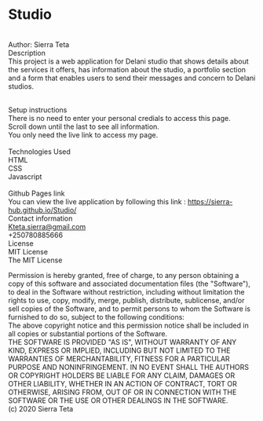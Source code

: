 # Studio

<br>
Author: 
Sierra Teta
<br>
Description
<br>
This project is a web application for Delani studio that shows details about the services it offers, has information about the studio, a portfolio section and a form that enables users to send their messages and concern to Delani studios. 
<br>
<br>

Setup instructions
<br>
There is no need to enter your personal credials to access this page.
<br>
Scroll down until the last to see all information.
<br>
You only need the live link to access my page.
<br>
<br>
Technologies Used
<br>
HTML
<br>
CSS
<br>
Javascript
<br>
<br>
Github Pages link
<br>
You can view the live application by following this link : https://sierra-hub.github.io/Studio/
<br>
Contact information
<br>
Kteta.sierra@gmail.com
<br>
+250780885666
<br>
License
<br>
MIT License
<br>
The MIT License
<br>

Permission is hereby granted, free of charge, to any person obtaining a copy of this software and associated documentation files (the "Software"), to deal in the Software without restriction, including without limitation the rights to use, copy, modify, merge, publish, distribute, sublicense, and/or sell copies of the Software, and to permit persons to whom the Software is furnished to do so, subject to the following conditions:
<br>
The above copyright notice and this permission notice shall be included in all copies or substantial portions of the Software.
<br>
THE SOFTWARE IS PROVIDED "AS IS", WITHOUT WARRANTY OF ANY KIND, EXPRESS OR IMPLIED, INCLUDING BUT NOT LIMITED TO THE WARRANTIES OF MERCHANTABILITY, FITNESS FOR A PARTICULAR PURPOSE AND NONINFRINGEMENT. IN NO EVENT SHALL THE AUTHORS OR COPYRIGHT HOLDERS BE LIABLE FOR ANY CLAIM, DAMAGES OR OTHER LIABILITY, WHETHER IN AN ACTION OF CONTRACT, TORT OR OTHERWISE, ARISING FROM, OUT OF OR IN CONNECTION WITH THE SOFTWARE OR THE USE OR OTHER DEALINGS IN THE SOFTWARE.
<br>
(c) 2020 Sierra Teta
